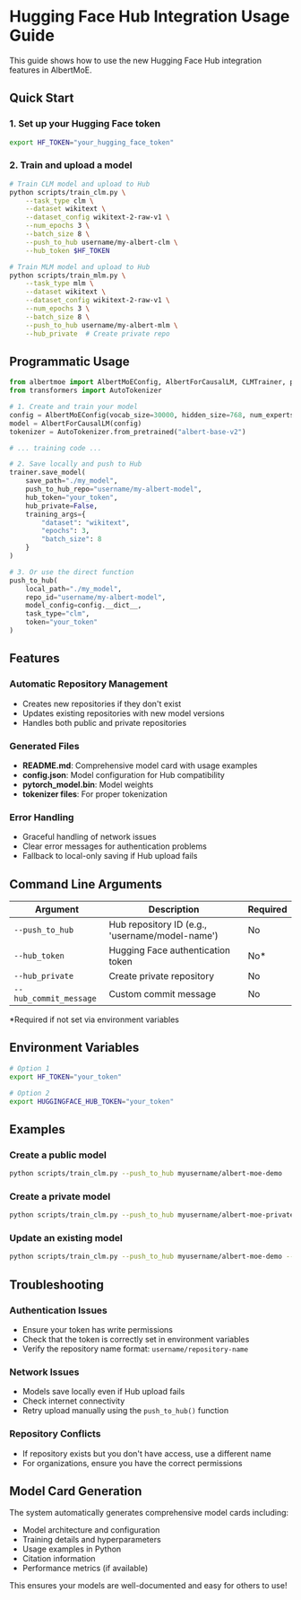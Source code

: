 # Hugging Face Hub Integration Usage Guide

This guide shows how to use the new Hugging Face Hub integration features in AlbertMoE.

## Quick Start

### 1. Set up your Hugging Face token

```bash
export HF_TOKEN="your_hugging_face_token"
```

### 2. Train and upload a model

```bash
# Train CLM model and upload to Hub
python scripts/train_clm.py \
    --task_type clm \
    --dataset wikitext \
    --dataset_config wikitext-2-raw-v1 \
    --num_epochs 3 \
    --batch_size 8 \
    --push_to_hub username/my-albert-clm \
    --hub_token $HF_TOKEN

# Train MLM model and upload to Hub
python scripts/train_mlm.py \
    --task_type mlm \
    --dataset wikitext \
    --dataset_config wikitext-2-raw-v1 \
    --num_epochs 3 \
    --batch_size 8 \
    --push_to_hub username/my-albert-mlm \
    --hub_private  # Create private repo
```

## Programmatic Usage

```python
from albertmoe import AlbertMoEConfig, AlbertForCausalLM, CLMTrainer, push_to_hub
from transformers import AutoTokenizer

# 1. Create and train your model
config = AlbertMoEConfig(vocab_size=30000, hidden_size=768, num_experts=8)
model = AlbertForCausalLM(config)
tokenizer = AutoTokenizer.from_pretrained("albert-base-v2")

# ... training code ...

# 2. Save locally and push to Hub
trainer.save_model(
    save_path="./my_model",
    push_to_hub_repo="username/my-albert-model",
    hub_token="your_token",
    hub_private=False,
    training_args={
        "dataset": "wikitext",
        "epochs": 3,
        "batch_size": 8
    }
)

# 3. Or use the direct function
push_to_hub(
    local_path="./my_model",
    repo_id="username/my-albert-model",
    model_config=config.__dict__,
    task_type="clm",
    token="your_token"
)
```

## Features

### Automatic Repository Management
- Creates new repositories if they don't exist
- Updates existing repositories with new model versions
- Handles both public and private repositories

### Generated Files
- **README.md**: Comprehensive model card with usage examples
- **config.json**: Model configuration for Hub compatibility
- **pytorch_model.bin**: Model weights
- **tokenizer files**: For proper tokenization

### Error Handling
- Graceful handling of network issues
- Clear error messages for authentication problems
- Fallback to local-only saving if Hub upload fails

## Command Line Arguments

| Argument | Description | Required |
|----------|-------------|----------|
| `--push_to_hub` | Hub repository ID (e.g., 'username/model-name') | No |
| `--hub_token` | Hugging Face authentication token | No* |
| `--hub_private` | Create private repository | No |
| `--hub_commit_message` | Custom commit message | No |

*Required if not set via environment variables

## Environment Variables

```bash
# Option 1
export HF_TOKEN="your_token"

# Option 2  
export HUGGINGFACE_HUB_TOKEN="your_token"
```

## Examples

### Create a public model
```bash
python scripts/train_clm.py --push_to_hub myusername/albert-moe-demo
```

### Create a private model
```bash
python scripts/train_clm.py --push_to_hub myusername/albert-moe-private --hub_private
```

### Update an existing model
```bash
python scripts/train_clm.py --push_to_hub myusername/albert-moe-demo --hub_commit_message "Updated with better hyperparameters"
```

## Troubleshooting

### Authentication Issues
- Ensure your token has write permissions
- Check that the token is correctly set in environment variables
- Verify the repository name format: `username/repository-name`

### Network Issues
- Models save locally even if Hub upload fails
- Check internet connectivity
- Retry upload manually using the `push_to_hub()` function

### Repository Conflicts
- If repository exists but you don't have access, use a different name
- For organizations, ensure you have the correct permissions

## Model Card Generation

The system automatically generates comprehensive model cards including:

- Model architecture and configuration
- Training details and hyperparameters  
- Usage examples in Python
- Citation information
- Performance metrics (if available)

This ensures your models are well-documented and easy for others to use!